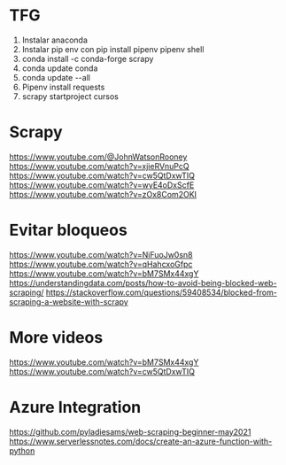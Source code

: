 # TFG


1. Instalar anaconda
2. Instalar pip env con pip install pipenv    pipenv shell
3. conda install -c conda-forge scrapy
4. conda update conda
5. conda update --all
6. Pipenv install requests
7. scrapy startproject cursos

# Scrapy
https://www.youtube.com/@JohnWatsonRooney
https://www.youtube.com/watch?v=xjieRVnuPcQ
https://www.youtube.com/watch?v=cw5QtDxwTIQ
https://www.youtube.com/watch?v=wyE4oDxScfE
https://www.youtube.com/watch?v=zOx8Com2OKI

# Evitar bloqueos
https://www.youtube.com/watch?v=NiFuoJw0sn8
https://www.youtube.com/watch?v=qHahcxoGfpc
https://www.youtube.com/watch?v=bM7SMx44xgY
https://understandingdata.com/posts/how-to-avoid-being-blocked-web-scraping/
https://stackoverflow.com/questions/59408534/blocked-from-scraping-a-website-with-scrapy

# More videos
https://www.youtube.com/watch?v=bM7SMx44xgY
https://www.youtube.com/watch?v=cw5QtDxwTIQ

# Azure Integration
https://github.com/pyladiesams/web-scraping-beginner-may2021
https://www.serverlessnotes.com/docs/create-an-azure-function-with-python
